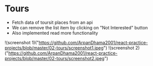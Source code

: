 # Tours

* Fetch data of toursit places from an api
* We can remove the list item by clicking on "Not Interested" button
* Also implemented read more functionality

!(screenshot 1)("https://github.com/ArpanDhama2001/react-practice-projects/blob/master/02-tours/screenshot1.jpeg")
!(screenshot 2)("https://github.com/ArpanDhama2001/react-practice-projects/blob/master/02-tours/screenshot2.jpeg")
